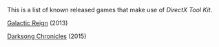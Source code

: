 This is a list of known released games that make use of _DirectX Tool Kit_.

[Galactic Reign](http://go.microsoft.com/fwlink/?LinkId=281840) (2013)

[Darksong Chronicles](https://www.microsoft.com/en-us/store/apps/the-darksong-chronicles/9nblggh1z84p) (2015)

